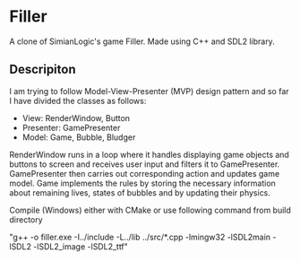 # Filler
A clone of SimianLogic's game Filler. Made using C++ and SDL2 library.
## Descripiton
I am trying to follow Model-View-Presenter (MVP) design pattern and so far I have divided the classes as follows:
* View: RenderWindow, Button
* Presenter: GamePresenter
* Model: Game, Bubble, Bludger

RenderWindow runs in a loop where it handles displaying game objects and buttons to screen and receives user input and filters it to GamePresenter. GamePresenter then carries out corresponding action and updates game model. Game implements the rules by storing the necessary information about remaining lives, states of bubbles and by updating their physics.

Compile (Windows) either with CMake or use following command from build directory

"g++ -o filler.exe -I../include -L../lib ../src/*.cpp -lmingw32 -lSDL2main -lSDL2 -lSDL2_image -lSDL2_ttf"